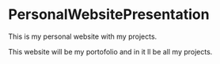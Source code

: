 # PersonalWebsitePresentation
This is my personal website with my projects.


This website will be my portofolio and in it ll be all my projects. 